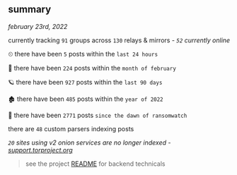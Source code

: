 
## summary
_february 23rd, 2022_

currently tracking `91` groups across `130` relays & mirrors - _`52` currently online_

⏲ there have been `5` posts within the `last 24 hours`

🦈 there have been `224` posts within the `month of february`

🪐 there have been `927` posts within the `last 90 days`

🏚 there have been `485` posts within the `year of 2022`

🦕 there have been `2771` posts `since the dawn of ransomwatch`

there are `48` custom parsers indexing posts

_`20` sites using v2 onion services are no longer indexed - [support.torproject.org](https://support.torproject.org/onionservices/v2-deprecation/)_

> see the project [README](https://github.com/thetanz/ransomwatch#ransomwatch--) for backend technicals
